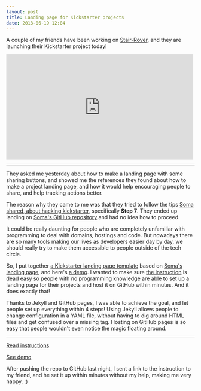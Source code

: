 ```yaml
---
layout: post
title: Landing page for Kickstarter projects
date: 2013-06-19 12:04
---
```


A couple of my friends have been working on [Stair-Rover](http://stair-rover.com), and they are launching their Kickstarter project today!

<iframe src="http://player.vimeo.com/video/67177468?portrait=0" width="500" height="281" frameborder="0" webkitAllowFullScreen mozallowfullscreen allowFullScreen></iframe>

---

They asked me yesterday about how to make a landing page with some sharing buttons, and showed me the references they found about how to make a project landing page, and how it would help encouraging people to share, and help tracking actions better.

The reason why they came to me was that they tried to follow the tips [Soma shared, about hacking kickstarter](http://www.fourhourworkweek.com/blog/2012/12/18/hacking-kickstarter-how-to-raise-100000-in-10-days-includes-successful-templates-e-mails-etc/), specifically **Step 7**. They ended up landing on [Soma's GitHub repository](https://github.com/somawater/kickstarter) and had no idea how to proceed.

It could be really daunting for people who are completely unfamiliar with programming to deal with domains, hostings and code. But nowadays there are so many tools making our lives as developers easier day by day, we should really try to make them accessible to people outside of the tech circle.

So, I put together [a Kickstarter landing page template](https://github.com/muan/kickstarter) based on [Soma's landing page](http://www.somawater.co/ksshare/), and here's [a demo](http://muan.co/kickstarter). I wanted to make sure [the instruction](https://github.com/muan/kickstarter#instruction) is dead easy so people with no programming knowledge are able to set up a landing page for their projects and host it on GitHub within minutes. And it does exactly that!

Thanks to Jekyll and GitHub pages, I was able to achieve the goal, and let people set up everything within 4 steps! Using Jekyll allows people to change configuration in a YAML file, without having to dig around HTML files and get confused over a missing tag. Hosting on GitHub pages is so easy that people wouldn't even notice the magic floating around.

---

<a href="https://github.com/muan/kickstarter#instruction" class="big-button blue">Read instructions</a>

<a href="http://muan.co/kickstarter" class="big-button green">See demo</a>

After pushing the repo to GitHub last night, I sent a link to the instruction to my friend, and he set it up within minutes without my help, making me very happy. :)